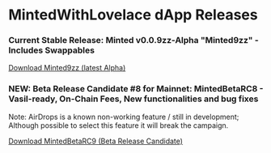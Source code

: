 # MintedWithLovelace dApp Releases
### Current Stable Release: Minted v0.0.9zz-Alpha "Minted9zz" - Includes Swappables

[Download Minted9zz (latest Alpha)](https://github.com/MadeWithLovelace/MintedWithLovelace/raw/main/dapp/releases/Minted9zz.tar.gz)

### NEW: Beta Release Candidate #8 for Mainnet: MintedBetaRC8 - Vasil-ready, On-Chain Fees, New functionalities and bug fixes
Note: AirDrops is a known non-working feature / still in development; Although possible to select this feature it will break the campaign.

[Download MintedBetaRC9 (Beta Release Candidate)](https://github.com/MintedWithLovelace/MintedWithLovelace/raw/main/dapp/releases/MintedBetaRC9.tar.gz)
